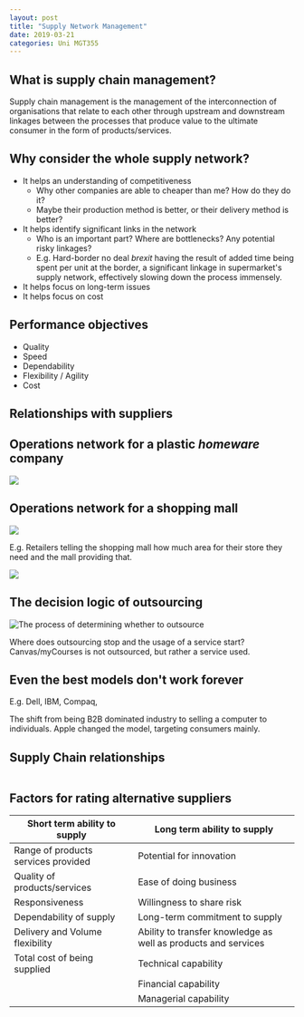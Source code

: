 ```yaml
---
layout: post
title: "Supply Network Management"
date: 2019-03-21
categories: Uni MGT355
---
```


## What is supply chain management?
Supply chain management is the management of the interconnection of
organisations that relate to each other through upstream and downstream linkages
between the processes that produce value to the ultimate consumer in the form of
products/services.

## Why consider the whole supply network?
- It helps an understanding of competitiveness
    - Why other companies are able to cheaper than me? How do they do it?
    - Maybe their production method is better, or their delivery method is
      better?
- It helps identify significant links in the network
    - Who is an important part? Where are bottlenecks? Any potential risky
      linkages?
    - E.g. Hard-border no deal *brexit* having the result of added time being
      spent per unit at the border, a significant linkage in supermarket's
      supply network, effectively slowing down the process immensely.  
- It helps focus on long-term issues
- It helps focus on cost

## Performance objectives
- Quality
- Speed
- Dependability
- Flexibility / Agility
- Cost

## Relationships with suppliers

## Operations network for a plastic *homeware* company
![](https://images.slideplayer.com/25/7939745/slides/slide_4.jpg)

## Operations network for a shopping mall
![](https://images.slideplayer.com/25/7939745/slides/slide_5.jpg)

E.g. Retailers telling the shopping mall how much area for their store they need
and the mall providing that. 

![](https://i.ibb.co/HGrVzTG/Flow-of-information-products.jpg)

## The decision logic of outsourcing
![The process of determining whether to outsource]()

Where does outsourcing stop and the usage of a service start? Canvas/myCourses
is not outsourced, but rather a service used.

## Even the best models don't work forever
E.g. Dell, IBM, Compaq,

The shift from being B2B dominated industry to selling a computer to
individuals. Apple changed the model, targeting consumers mainly.

## Supply Chain relationships
![]()

## Factors for rating alternative suppliers
Short term ability to supply        | Long term ability to supply
-----------------------------       | ----------------------------
Range of products services provided | Potential for innovation
Quality of products/services        | Ease of doing business
Responsiveness                      | Willingness to share risk
Dependability of supply             | Long-term commitment to supply
Delivery and Volume flexibility     | Ability to transfer knowledge as well as products and services
Total cost of being supplied        | Technical capability
                                    | Financial capability
                                    | Managerial capability



